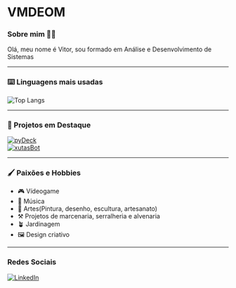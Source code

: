 # VMDEOM
 
### Sobre mim 🧔🏻
Olá, meu nome é Vitor, sou formado em Análise e Desenvolvimento de Sistemas

---
### ⌨️ Linguagens mais usadas
![Top Langs](https://github-readme-stats-git-masterrstaa-rickstaa.vercel.app/api/top-langs/?username=vmdeom&bg_color=000&border_color=30A3DC&title_color=E94D5F&text_color=FFF)

---
### 📌 Projetos em Destaque

[![pyDeck](https://github-readme-stats.vercel.app/api/pin/?username=vmdeom&repo=pyDeck)](https://github.com/vmdeom/pyDeck)\
[![xutasBot](https://github-readme-stats.vercel.app/api/pin/?username=vmdeom&repo=xutasBot)](https://github.com/vmdeom/xutasBot)

---
### 🖌️ Paixões e Hobbies

- 🎮 Vídeogame
- 🎼 Música
- 🎨 Artes(Pintura, desenho, escultura, artesanato)
- ⚒️ Projetos de marcenaria, serralheria e alvenaria
- 🪴 Jardinagem
- 🖼️ Design criativo

---
### Redes Sociais
[![LinkedIn](https://img.shields.io/badge/LinkedIn-0077B5?style=for-the-badge&logo=linkedin&logoColor=white)](https://www.linkedin.com/in/vitor-mour%C3%A3o-606111325/)
